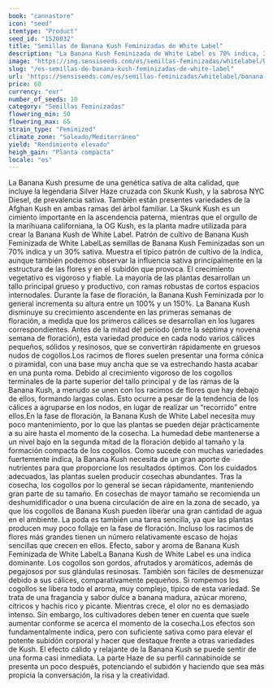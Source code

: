 ```yaml
---
book: "cannastore"
icon: "seed"
itemtype: "Product"
seed_id: "1520032"
title: "Semillas de Banana Kush Feminizadas de White Label"
description: "La Banana Kush Feminizada de White Label es 70% indica, 30% sativa, de gran rendimiento y un aroma afrutado a hachís. El subidón es relajante, conversador."
image: "https://img.sensiseeds.com/es/semillas-feminizadas/whitelabel/banana-kush-image.png"
slug: "/es-semillas-de-banana-kush-feminizadas-de-white-label"
url: "https://sensiseeds.com/es/semillas-feminizadas/whitelabel/banana-kush?a_aid=cannastore"
price: 60
currency: "eur"
number_of_seeds: 10
category: "Semillas Feminizadas"
flowering_min: 50
flowering_max: 65
strain_type: "Feminized"
climate_zone: "Soleado/Mediterráneo"
yield: "Rendimiento elevado"
heigh_gain: "Planta compacta"
locale: "es"
---
```

La Banana Kush presume de una genética sativa de alta calidad, que incluye la legendaria Silver Haze cruzada con Skunk Kush, y la sabrosa NYC Diesel, de prevalencia sativa. También están presentes variedades de la Afghan Kush en ambas ramas del árbol familiar. La Skunk Kush es un cimiento importante en la ascendencia paterna, mientras que el orgullo de la marihuana californiana, la OG Kush, es la planta madre utilizada para crear la Banana Kush de White Label. Patrón de cultivo de Banana Kush Feminizada de White LabelLas semillas de Banana Kush Feminizadas son un 70% indica y un 30% sativa. Muestra el típico patrón de cultivo de la indica, aunque también podemos observar la influencia sativa principalmente en la estructura de las flores y en el subidón que provoca. El crecimiento vegetativo es vigoroso y fiable. La mayoría de las plantas desarrollan un tallo principal grueso y productivo, con ramas robustas de cortos espacios internodales. Durante la fase de floración, la Banana Kush Feminizada por lo general incrementa su altura entre un 100% y un 150%. La Banana Kush disminuye su crecimiento ascendente en las primeras semanas de floración, a medida que los primeros cálices se desarrollan en los lugares correspondientes. Antes de la mitad del periodo (entre la séptima y novena semana de floración), esta variedad produce en cada nodo varios cálices pequeños, sólidos y resinosos, que se convertirán rápidamente en gruesos nudos de cogollos.Los racimos de flores suelen presentar una forma cónica o piramidal, con una base muy ancha que se va estrechando hasta acabar en una punta roma. Debido al crecimiento vigoroso de los cogollos terminales de la parte superior del tallo principal y de las ramas de la Banana Kush, a menudo se unen con los racimos de flores que hay debajo de ellos, formando largas colas. Esto ocurre a pesar de la tendencia de los cálices a agruparse en los nodos, en lugar de realizar un “recorrido” entre ellos.En la fase de floración, la Banana Kush de White Label necesita muy poco mantenimiento, por lo que las plantas se pueden dejar prácticamente a su aire hasta el momento de la cosecha. La humedad debe mantenerse a un nivel bajo en la segunda mitad de la floración debido al tamaño y la formación compacta de los cogollos. Como sucede con muchas variedades fuertemente indica, la Banana Kush necesita de un gran aporte de nutrientes para que proporcione los resultados óptimos. Con los cuidados adecuados, las plantas suelen producir cosechas abundantes. Tras la cosecha, los cogollos por lo general se secan rápidamente, manteniendo gran parte de su tamaño. En cosechas de mayor tamaño se recomienda un deshumidificador o una buena circulación de aire en la zona de secado, ya que los cogollos de Banana Kush pueden liberar una gran cantidad de agua en el ambiente. La poda es también una tarea sencilla, ya que las plantas producen muy poco follaje en la fase de floración. Incluso los racimos de flores más grandes tienen un número relativamente escaso de hojas sencillas que crecen en ellos. Efecto, sabor y aroma de Banana Kush Feminizada de White LabelLa Banana Kush de White Label es una indica dominante. Los cogollos son gordos, afrutados y aromáticos, además de pegajosos por sus glándulas resinosas. También son fáciles de desmenuzar debido a sus cálices, comparativamente pequeños. Si rompemos los cogollos se libera todo el aroma, muy complejo, típico de esta variedad. Se trata de una fragancia y sabor dulce a banana madura, azúcar moreno, cítricos y hachís rico y picante. Mientras crece, el olor no es demasiado intenso. Sin embargo, los cultivadores deben tener en cuenta que suele aumentar conforme se acerca el momento de la cosecha.Los efectos son fundamentalmente indica, pero con suficiente sativa como para elevar el potente subidón corporal y hacer que destaque frente a otras variedades de Kush. El efecto cálido y relajante de la Banana Kush se puede sentir de una forma casi inmediata. La parte Haze de su perfil cannabinoide se presenta un poco después, potenciando el subidón y haciendo que sea más propicia la conversación, la risa y la creatividad.

